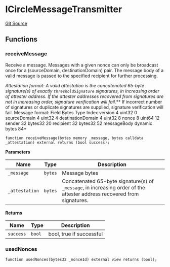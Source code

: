 # ICircleMessageTransmitter
[Git Source](https://github.com/hyperlane-xyz/hyperlane-monorepo/blob/60f321f452052881dce4e22999022e11fc117456/contracts/middleware/liquidity-layer/interfaces/circle/ICircleMessageTransmitter.sol)


## Functions
### receiveMessage

Receive a message. Messages with a given nonce
can only be broadcast once for a (sourceDomain, destinationDomain)
pair. The message body of a valid message is passed to the
specified recipient for further processing.

*Attestation format:
A valid attestation is the concatenated 65-byte signature(s) of exactly
`thresholdSignature` signatures, in increasing order of attester address.
If the attester addresses recovered from signatures are not in
increasing order, signature verification will fail.***
If incorrect number of signatures or duplicate signatures are supplied,
signature verification will fail.
Message format:
Field Bytes Type Index
version 4 uint32 0
sourceDomain 4 uint32 4
destinationDomain 4 uint32 8
nonce 8 uint64 12
sender 32 bytes32 20
recipient 32 bytes32 52
messageBody dynamic bytes 84*


```solidity
function receiveMessage(bytes memory _message, bytes calldata _attestation) external returns (bool success);
```
**Parameters**

|Name|Type|Description|
|----|----|-----------|
|`_message`|`bytes`|Message bytes|
|`_attestation`|`bytes`|Concatenated 65-byte signature(s) of `_message`, in increasing order of the attester address recovered from signatures.|

**Returns**

|Name|Type|Description|
|----|----|-----------|
|`success`|`bool`|bool, true if successful|


### usedNonces


```solidity
function usedNonces(bytes32 _nonceId) external view returns (bool);
```

